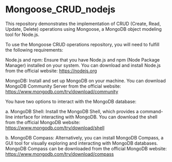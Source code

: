 # Mongoose_CRUD_nodejs

This repository demonstrates the implementation of CRUD (Create, Read, Update, Delete) operations using Mongoose, a MongoDB object modeling tool for Node.js.

To use the Mongoose CRUD operations repository, you will need to fulfill the following requirements:

Node.js and npm: Ensure that you have Node.js and npm (Node Package Manager) installed on your system. You can download and install Node.js from the official website: https://nodejs.org

MongoDB: Install and set up MongoDB on your machine. You can download MongoDB Community Server from the official website: https://www.mongodb.com/try/download/community

You have two options to interact with the MongoDB database:

a. MongoDB Shell: Install the MongoDB Shell, which provides a command-line interface for interacting with MongoDB. You can download the shell from the official MongoDB website: https://www.mongodb.com/try/download/shell

b. MongoDB Compass: Alternatively, you can install MongoDB Compass, a GUI tool for visually exploring and interacting with MongoDB databases. MongoDB Compass can be downloaded from the official MongoDB website: https://www.mongodb.com/try/download/compass

